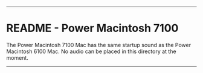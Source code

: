 
***

# README - Power Macintosh 7100

The Power Macintosh 7100 Mac has the same startup sound as the Power Macintosh 6100 Mac. No audio can be placed in this directory at the moment.

***
